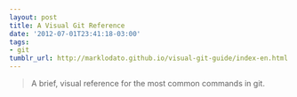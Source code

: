 ```yaml
---
layout: post
title: A Visual Git Reference
date: '2012-07-01T23:41:18-03:00'
tags:
- git
tumblr_url: http://marklodato.github.io/visual-git-guide/index-en.html
---
```

> A brief, visual reference for the most common commands in git.
